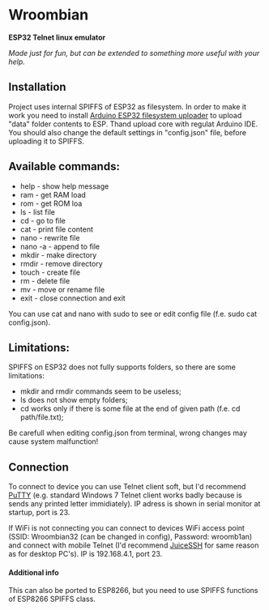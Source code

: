 # Wroombian
<strong>ESP32 Telnet linux emulator</strong>

*Made just for fun, but can be extended to something more useful with your help.*
## Installation
Project uses internal SPIFFS of ESP32 as filesystem. In order to make it work you need to install <a href="https://github.com/me-no-dev/arduino-esp32fs-plugin">Arduino ESP32 filesystem uploader</a> to upload "data" folder contents to ESP. Thand upload core with regulat Arduino IDE. You should also change the default settings in "config.json" file, before uploading it to SPIFFS.

## Available commands: 
- help - show help message
- ram - get RAM load
- rom - get ROM loa
- ls - list file
- cd <path> - go to file
- cat <path> - print file content
- nano <path> - rewrite file
- nano -a <path> - append to file
- mkdir <path> - make directory
- rmdir <path> - remove directory
- touch <path> - create file
- rm <path> - delete file
- mv <path1> <path2> - move or rename file
- exit - close connection and exit
  
You can use cat and nano with sudo to see or edit config file (f.e. sudo cat config.json).

## Limitations: 
SPIFFS on ESP32 does not fully supports folders, so there are some limitations:
- mkdir and rmdir commands seem to be useless;
- ls does not show empty folders;
- cd works only if there is some file at the end of given path (f.e. cd path/file.txt);

Be carefull when editing config.json from terminal, wrong changes may cause system malfunction!

## Connection
To connect to device you can use Telnet client soft, but I'd recommend <a href="https://www.putty.org/">PuTTY</a> (e.g. standard Windows 7 Telnet client works badly because is sends any printed letter immidiately). IP adress is shown in serial monitor at startup, port is 23. 

If WiFi is not connecting you can connect to devices WiFi access point (SSID: Wroombian32 (can be changed in config), Password: wroomb1an) and connect with mobile Telnet (I'd recommend <a href="https://play.google.com/store/apps/details?id=com.sonelli.juicessh&hl=ru">JuiceSSH</a> for same reason as for desktop PC's). IP is 192.168.4.1, port 23.

#### Additional info
This can also be ported to ESP8266, but you need to use SPIFFS functions of ESP8266 SPIFFS class.
